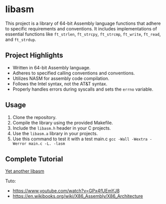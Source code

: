 # libasm

This project is a library of 64-bit Assembly language functions that adhere to specific requirements and conventions. It includes implementations of essential functions like `ft_strlen`, `ft_strcpy`, `ft_strcmp`, `ft_write`, `ft_read`, and `ft_strdup`.

## Project Highlights

- Written in 64-bit Assembly language.
- Adheres to specified calling conventions and conventions.
- Utilizes NASM for assembly code compilation.
- Follows the Intel syntax, not the AT&T syntax.
- Properly handles errors during syscalls and sets the `errno` variable.

## Usage
1. Clone the repository.
2. Compile the library using the provided Makefile.
3. Include the `libasm.h` header in your C projects.
4. Use the `libasm.a` library in your projects.
5. Use this command to test it with a test main.c `gcc -Wall -Wextra -Werror main.c -L. -lasm` 

## Complete Tutorial

[Yet another libasm](https://cute-balance-43f.notion.site/Yet-another-libasm-f15a6a72e0f041e293ae7bcfb6c564cd)

Tuto: 
  - https://www.youtube.com/watch?v=GPx4fUEmYJ8
  - https://en.wikibooks.org/wiki/X86_Assembly/X86_Architecture
